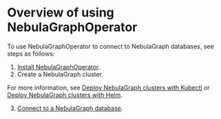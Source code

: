 # Overview of using NebulaGraphOperator

To use NebulaGraphOperator to connect to NebulaGraph databases, see steps as follows:

1. [Install NebulaGraphOperator](2.deploy-nebula-operator.md).
2. Create a NebulaGraph cluster.

  For more information, see [Deploy NebulaGraph clusters with Kubectl](3.deploy-nebula-graph-cluster/3.1create-cluster-with-kubectl.md) or [Deploy NebulaGraph clusters with Helm](3.deploy-nebula-graph-cluster/3.2create-cluster-with-helm.md).
  
3. [Connect to a NebulaGraph database](4.connect-to-nebula-graph-service.md).
